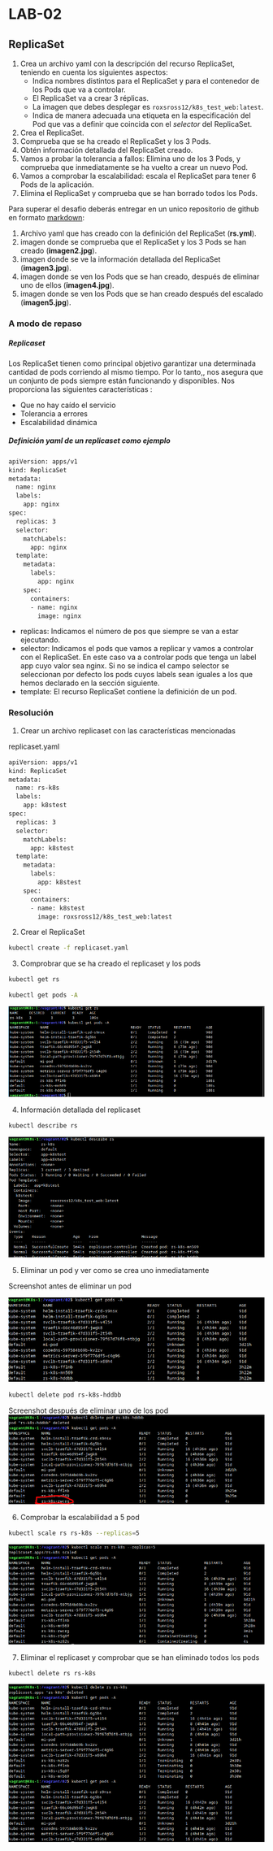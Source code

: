 # LAB-02

## ReplicaSet

1. Crea un archivo yaml con la descripción del recurso ReplicaSet, teniendo en cuenta los siguientes aspectos:
    * Indica nombres distintos para el ReplicaSet y para el contenedor de los Pods que va a controlar.
    * El ReplicaSet va a crear 3 réplicas.
    * La imagen que debes desplegar es `roxsross12/k8s_test_web:latest`.
    * Indica de manera adecuada una etiqueta en la especificación del Pod que vas a definir que coincida con el *selector* del ReplicaSet.
2. Crea el ReplicaSet.
3. Comprueba que se ha creado el ReplicaSet y los 3 Pods.
4. Obtén información detallada del ReplicaSet creado.
5. Vamos a probar la tolerancia a fallos: Elimina uno de los 3 Pods, y comprueba que inmediatamente se ha vuelto a crear un nuevo Pod.
6. Vamos a comprobar la escalabilidad: escala el ReplicaSet para tener 6 Pods de la aplicación.
7. Elimina el ReplicaSet y comprueba que se han borrado todos los Pods.

Para superar el desafio deberás entregar en un unico repositorio de github en formato [markdown](https://docs.github.com/es/get-started/writing-on-github/getting-started-with-writing-and-formatting-on-github/basic-writing-and-formatting-syntax):

1. Archivo yaml que has creado con la definición del ReplicaSet (**rs.yml**).
2. imagen donde se comprueba que el ReplicaSet y los 3 Pods se han creado (**imagen2.jpg**).
3. imagen donde se ve la información detallada del ReplicaSet (**imagen3.jpg**).
4. imagen donde se ven los Pods que se han creado, después de eliminar uno de ellos (**imagen4.jpg**).
5. imagen donde se ven los Pods que se han creado después del escalado (**imagen5.jpg**).


### A modo de repaso

##### Replicaset

Los ReplicaSet tienen como principal objetivo garantizar una determinada cantidad de pods corriendo al mismo tiempo. Por lo tanto,, nos asegura que un conjunto de pods siempre están funcionando y disponibles. Nos proporciona las siguientes características :

- Que no hay caído el servicio
- Tolerancia a errores
- Escalabilidad dinámica 

##### Definición yaml de un replicaset como ejemplo

```bash
apiVersion: apps/v1
kind: ReplicaSet
metadata:
  name: nginx
  labels:
    app: nginx
spec:
  replicas: 3
  selector:
    matchLabels:
      app: nginx
  template:
    metadata:
      labels:
        app: nginx
    spec:
      containers:
      - name: nginx
        image: nginx  
```

* replicas: Indicamos el número de pos que siempre se van a estar ejecutando.
* selector: Indicamos el pods que vamos a replicar y vamos a controlar con el ReplicaSet. En este caso va a controlar pods que tenga un label app cuyo valor sea nginx. Si no se indica el campo selector se seleccionan por defecto los pods cuyos labels sean iguales a los que hemos declarado en la sección siguiente.
* template: El recurso ReplicaSet contiene la definición de un pod.

### Resolución

1. Crear un archivo replicaset  con las características mencionadas

replicaset.yaml

```bash
apiVersion: apps/v1
kind: ReplicaSet
metadata:
  name: rs-k8s
  labels:
    app: k8stest
spec:
  replicas: 3
  selector:
    matchLabels:
      app: k8stest
  template:
    metadata:
      labels:
        app: k8stest
    spec:
      containers:
      - name: k8stest
        image: roxsross12/k8s_test_web:latest   
```

2. Crear el ReplicaSet

```bash
kubectl create -f replicaset.yaml
```
3. Comprobrar que se ha creado el replicaset y los pods

```bash
kubectl get rs
```
```bash
kubectl get pods -A
```

![k8srs](img/imagen2.png)

4. Información detallada del replicaset

```bash
kubectl describe rs
```

![k8srsinfo](img/imagen3.png)

5. Eliminar un pod y ver como se crea uno inmediatamente

Screenshot antes de eliminar un pod

![k8srspodbeforeremove](img/imagen4.png)

```bash
kubectl delete pod rs-k8s-hddbb
```

Screenshot después de eliminar uno de los pod
![k8srspodbeforeremove](img/imagen5.png)


6. Comprobar la escalabilidad a 5 pod

```bash
kubectl scale rs rs-k8s --replicas=5
```


![k8srsscale](img/imagen6.png)


7. Eliminar el replicaset y comprobar que se han eliminado todos los pods

```bash
kubectl delete rs rs-k8s
```
![k8srsremove](img/imagen7.png)
